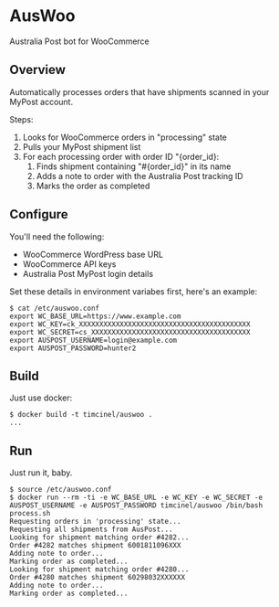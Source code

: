 # AusWoo

Australia Post bot for WooCommerce

## Overview

Automatically processes orders that have shipments scanned in your MyPost account.

Steps:
1. Looks for WooCommerce orders in "processing" state
2. Pulls your MyPost shipment list
3. For each processing order with order ID "{order_id}:
    1. Finds shipment containing "#{order_id}" in its name
    2. Adds a note to order with the Australia Post tracking ID
    3. Marks the order as completed

## Configure

You'll need the following:

* WooCommerce WordPress base URL
* WooCommerce API keys
* Australia Post MyPost login details

Set these details in environment variabes first, here's an example:

```
$ cat /etc/auswoo.conf
export WC_BASE_URL=https://www.example.com
export WC_KEY=ck_XXXXXXXXXXXXXXXXXXXXXXXXXXXXXXXXXXXXXXXXXX
export WC_SECRET=cs_XXXXXXXXXXXXXXXXXXXXXXXXXXXXXXXXXXXXXXX
export AUSPOST_USERNAME=login@example.com
export AUSPOST_PASSWORD=hunter2
```

## Build

Just use docker:

```
$ docker build -t timcinel/auswoo .
...
```

## Run

Just run it, baby.

```
$ source /etc/auswoo.conf
$ docker run --rm -ti -e WC_BASE_URL -e WC_KEY -e WC_SECRET -e AUSPOST_USERNAME -e AUSPOST_PASSWORD timcinel/auswoo /bin/bash process.sh
Requesting orders in 'processing' state...
Requesting all shipments from AusPost...
Looking for shipment matching order #4282...
Order #4282 matches shipment 6001811096XXX
Adding note to order...
Marking order as completed...
Looking for shipment matching order #4280...
Order #4280 matches shipment 60298032XXXXXX
Adding note to order...
Marking order as completed...
```

